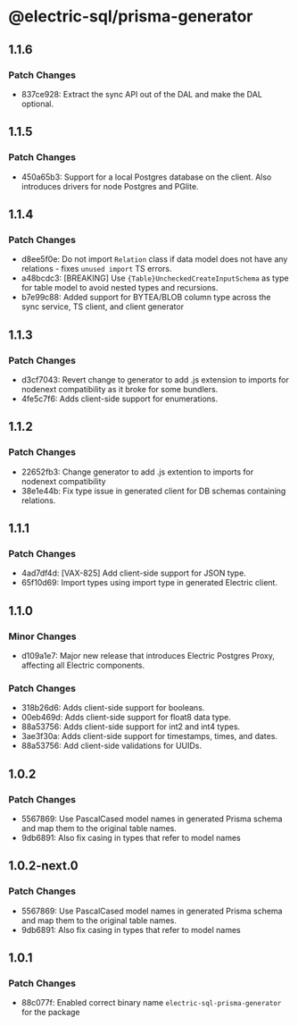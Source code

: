 # @electric-sql/prisma-generator

## 1.1.6

### Patch Changes

- 837ce928: Extract the sync API out of the DAL and make the DAL optional.

## 1.1.5

### Patch Changes

- 450a65b3: Support for a local Postgres database on the client. Also introduces drivers for node Postgres and PGlite.

## 1.1.4

### Patch Changes

- d8ee5f0e: Do not import `Relation` class if data model does not have any relations - fixes `unused import` TS errors.
- a48bcdc3: [BREAKING] Use `{Table}UncheckedCreateInputSchema` as type for table model to avoid nested types and recursions.
- b7e99c88: Added support for BYTEA/BLOB column type across the sync service, TS client, and client generator

## 1.1.3

### Patch Changes

- d3cf7043: Revert change to generator to add .js extension to imports for nodenext compatibility as it broke for some bundlers.
- 4fe5c7f6: Adds client-side support for enumerations.

## 1.1.2

### Patch Changes

- 22652fb3: Change generator to add .js extention to imports for nodenext compatibility
- 38e1e44b: Fix type issue in generated client for DB schemas containing relations.

## 1.1.1

### Patch Changes

- 4ad7df4d: [VAX-825] Add client-side support for JSON type.
- 65f10d69: Import types using import type in generated Electric client.

## 1.1.0

### Minor Changes

- d109a1e7: Major new release that introduces Electric Postgres Proxy, affecting all Electric components.

### Patch Changes

- 318b26d6: Adds client-side support for booleans.
- 00eb469d: Adds client-side support for float8 data type.
- 88a53756: Adds client-side support for int2 and int4 types.
- 3ae3f30a: Adds client-side support for timestamps, times, and dates.
- 88a53756: Add client-side validations for UUIDs.

## 1.0.2

### Patch Changes

- 5567869: Use PascalCased model names in generated Prisma schema and map them to the original table names.
- 9db6891: Also fix casing in types that refer to model names

## 1.0.2-next.0

### Patch Changes

- 5567869: Use PascalCased model names in generated Prisma schema and map them to the original table names.
- 9db6891: Also fix casing in types that refer to model names

## 1.0.1

### Patch Changes

- 88c077f: Enabled correct binary name `electric-sql-prisma-generator` for the package
